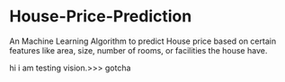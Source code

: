 # House-Price-Prediction
An Machine Learning Algorithm to predict House price based on certain features like area, size, number of rooms, or facilities the house have.



hi i am testing vision.>>> gotcha
